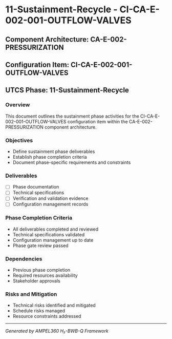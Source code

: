 # 11-Sustainment-Recycle - CI-CA-E-002-001-OUTFLOW-VALVES

## Component Architecture: CA-E-002-PRESSURIZATION
## Configuration Item: CI-CA-E-002-001-OUTFLOW-VALVES
## UTCS Phase: 11-Sustainment-Recycle

### Overview
This document outlines the sustainment phase activities for the CI-CA-E-002-001-OUTFLOW-VALVES configuration item within the CA-E-002-PRESSURIZATION component architecture.

### Objectives
- Define sustainment phase deliverables
- Establish phase completion criteria
- Document phase-specific requirements and constraints

### Deliverables
- [ ] Phase documentation
- [ ] Technical specifications
- [ ] Verification and validation evidence
- [ ] Configuration management records

### Phase Completion Criteria
- All deliverables completed and reviewed
- Technical specifications validated
- Configuration management up to date
- Phase gate review passed

### Dependencies
- Previous phase completion
- Required resources availability
- Stakeholder approvals

### Risks and Mitigation
- Technical risks identified and mitigated
- Schedule risks managed
- Resource constraints addressed

---
*Generated by AMPEL360 H₂-BWB-Q Framework*
